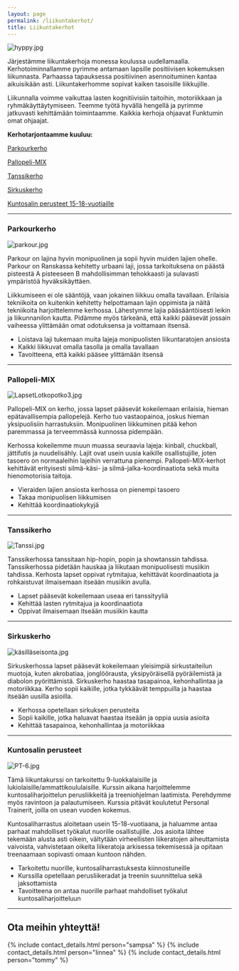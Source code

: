 ```yaml
---
layout: page
permalink: /liikuntakerhot/
title: Liikuntakerhot
---
```


![hyppy.jpg]({{site.baseurl}}/media/LapsetJump2.jpg)

Järjestämme liikuntakerhoja monessa koulussa uudellamaalla. Kerhotoiminnallamme pyrimme antamaan lapsille 
positiivisen kokemuksen liikunnasta. Parhaassa tapauksessa positiivinen asennoituminen kantaa aikuisikään asti. Liikuntakerhomme sopivat kaiken tasoisille liikkujille. 

Liikunnalla voimme vaikuttaa lasten kognitiivisiin taitoihin, motoriikkaan ja ryhmäkäyttäytymiseen. Teemme työtä hyvällä hengellä ja pyrimme jatkuvasti kehittämään toimintaamme. Kaikkia kerhoja ohjaavat Funktumin omat ohjaajat. 

**Kerhotarjontaamme kuuluu:**

[Parkourkerho](#parkourkerho)

[Pallopeli-MIX](#pallopeli-mix)

[Tanssikerho](#tanssikerho)

[Sirkuskerho](#sirkuskerho)

[Kuntosalin perusteet 15-18-vuotiaille](#kuntosalin-perusteet)


---

### Parkourkerho

![parkour.jpg]({{site.baseurl}}/media/LapsetParkour.jpg)

Parkour on lajina hyvin monipuolinen ja sopii hyvin muiden lajien ohelle. Parkour on Ranskassa kehitetty urbaani laji, jossa tarkoituksena on päästä pisteestä A pisteeseen B mahdollisimman tehokkaasti ja sulavasti ympäristöä hyväksikäyttäen.

Liikkumiseen ei ole sääntöjä, vaan jokainen liikkuu omalla tavallaan. Erilaisia tekniikoita on kuitenkin kehitetty helpottamaan lajin oppimista ja näitä tekniikoita harjoittelemme kerhossa. Lähestymme lajia pääsääntöisesti leikin ja liikunnanilon kautta. Pidämme myös tärkeänä, että kaikki pääsevät jossain vaiheessa ylittämään omat odotuksensa ja voittamaan itsensä. 

- Loistava laji tukemaan muita lajeja monipuolisten liikuntaratojen ansiosta
- Kaikki liikkuvat omalla tasolla ja omalla tavallaan
- Tavoitteena, että kaikki pääsee ylittämään itsensä

---

### Pallopeli-MIX 

![LapsetLotkopotko3.jpg]({{site.baseurl}}/media/LapsetLotkopotko3.jpg)

Pallopeli-MIX on kerho, jossa lapset pääsevät kokeilemaan erilaisia, hieman epätavallisempia pallopelejä. Kerho tuo  vastaopainoa, joskus hieman yksipuolisiin harrastuksiin. Monipuolinen liikkuminen pitää kehon paremmassa ja terveemmässä kunnossa pidempään.

Kerhossa kokeilemme muun muassa seuraavia lajeja: kinball, chuckball, jättifutis ja nuudelisähly. Lajit ovat usein uusia kaikille osallistujille, joten tasoero on normaaleihin lajeihin verrattuna pienempi. Pallopeli-MIX-kerhot kehittävät erityisesti silmä-käsi- ja silmä-jalka-koordinaatiota sekä muita hienomotorisia taitoja.  

- Vieraiden lajien ansiosta kerhossa on pienempi tasoero
- Takaa monipuolisen liikkumisen
- Kehittää koordinaatiokykyjä 

---

### Tanssikerho

![Tanssi.jpg]({{site.baseurl}}/media/LapsetLapsetJump1.jpg)

Tanssikerhossa tanssitaan hip-hopin, popin ja showtanssin tahdissa. Tanssikerhossa pidetään hauskaa ja liikutaan monipuolisesti musiikin tahdissa. Kerhosta lapset oppivat rytmitajua, kehittävät koordinaatiota ja rohkaistuvat ilmaisemaan itseään musiikin avulla. 

- Lapset pääsevät kokeilemaan useaa eri tanssityyliä
- Kehittää lasten rytmitajua ja koordinaatiota
- Oppivat ilmaisemaan itseään musiikin kautta

---

### Sirkuskerho

![käsilläseisonta.jpg]({{site.baseurl}}/media/LapsetJumpDark2.jpg)

Sirkuskerhossa lapset pääsevät kokeilemaan yleisimpiä sirkustaiteilun muotoja, kuten akrobatiaa, jonglöörausta, yksipyöräisellä pyöräilemistä ja diabolon pyörittämistä. Sirkuskerho haastaa tasapainoa, kehonhallintaa ja motoriikkaa. Kerho sopii kaikille, jotka tykkäävät temppuilla ja haastaa itseään uusilla asioilla. 

- Kerhossa opetellaan sirkuksen perusteita
- Sopii kaikille, jotka haluavat haastaa itseään ja oppia uusia asioita
- Kehittää tasapainoa, kehonhallintaa ja motoriikkaa


---

### Kuntosalin perusteet 

![PT-6.jpg]({{site.baseurl}}/media/pt-6.jpg)

Tämä liikuntakurssi on tarkoitettu 9-luokkalaisille ja lukiolaisille/ammattikoululaisille. Kurssin aikana harjoittelemme kuntosaliharjoittelun perusliikkeitä ja treeniohjelman laatimista. Perehdymme myös ravintoon ja palautumiseen. Kurssia pitävät koulutetut Personal Trainerit, joilla on usean vuoden kokemus.

Kuntosaliharrastus aloitetaan usein 15-18-vuotiaana, ja haluamme antaa parhaat mahdolliset työkalut nuorille osallistujille. Jos asioita lähtee tekemään alusta asti oikein, vältytään virheellisten liikeratojen aiheuttamista vaivoista, vahvistetaan oikeita liikeratoja arkisessa tekemisessä ja opitaan treenaamaan sopivasti omaan kuntoon nähden. 

- Tarkoitettu nuorille, kuntosaliharrastuksesta kiinnostuneille
- Kurssilla opetellaan perusliikeradat ja treenin suunnittelua sekä jaksottamista
- Tavoitteena on antaa nuorille parhaat mahdolliset työkalut kuntosaliharjoitteluun

---

## Ota meihin yhteyttä!

{% include contact_details.html person="sampsa" %}
{% include contact_details.html person="linnea" %}
{% include contact_details.html person="tommy" %}



